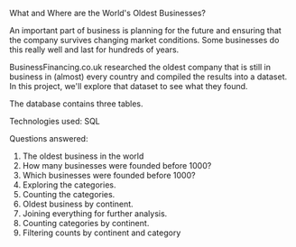 What and Where are the World's Oldest Businesses?

An important part of business is planning for the future and ensuring that the company survives changing market conditions. Some businesses do this really well and last for hundreds of years.

BusinessFinancing.co.uk researched the oldest company that is still in business in (almost) every country and compiled the results into a dataset. In this project, we'll explore that dataset to see what they found.

The database contains three tables.

Technologies used:
SQL

Questions answered:
1. The oldest business in the world
2. How many businesses were founded before 1000?
3. Which businesses were founded before 1000?
4. Exploring the categories.
5. Counting the categories.
6. Oldest business by continent.
7. Joining everything for further analysis.
8. Counting categories by continent.
9. Filtering counts by continent and category
